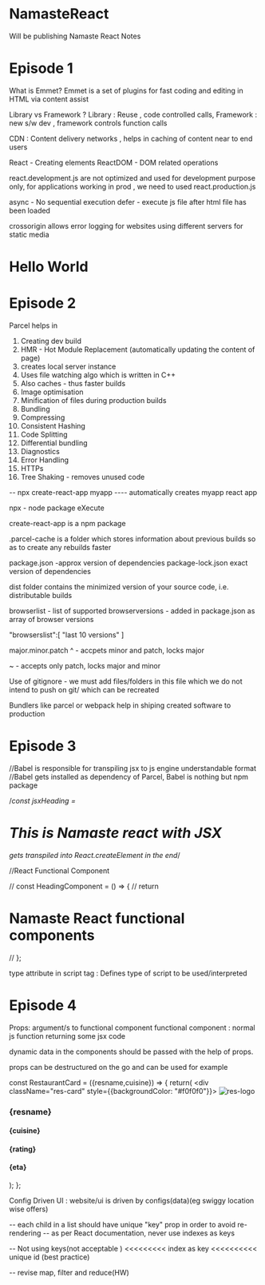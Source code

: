# NamasteReact
Will be publishing Namaste React Notes

# Episode 1
What is Emmet?
Emmet is a set of plugins for fast coding and editing in HTML via content assist


Library vs Framework ?
Library : Reuse , code controlled calls, 
Framework : new s/w dev , framework controls function calls

CDN : Content delivery networks , helps in caching of content near to end users

React - Creating elements
ReactDOM - DOM related operations

react.development.js are not optimized and used for development purpose only, for applications working in prod , we need to used react.production.js

async - No sequential execution
defer - execute js file after html file has been loaded

crossorigin allows error logging for websites using different servers for static media

<html> 
    <body> 
            <div id="myroot"> 
                    <h1> Hello World </h1>
            </div>
    </body>
</html>

<script> 
const element = document.createElement("h1");
element.innerText = "Hello World";
const root = document.getElementById("myroot");
root.appendChild(element);
</script>

<script>

const element = React.createElement("h1",{},"Hello world");
const root = ReactDOM.createRoot(document.getElementById("myroot"));
root.render(element);

</script>

# Episode 2

Parcel helps in 

1. Creating dev build
2. HMR - Hot Module Replacement (automatically updating the content of page)
3. creates local server instance
4. Uses file watching algo which is written in C++
5. Also caches - thus faster builds 
6. Image optimisation
7. Minification of files during production builds
8. Bundling
9. Compressing
10. Consistent Hashing
11. Code Splitting
12. Differential bundling
13. Diagnostics
14. Error Handling
15. HTTPs
16. Tree Shaking - removes unused code

-- npx create-react-app myapp    ----  automatically creates myapp react app

npx  - node package eXecute

create-react-app is a npm package

.parcel-cache is a folder which stores information about previous builds so as to create any rebuilds faster

package.json -approx version of dependencies
package-lock.json  exact version of dependencies

dist folder contains the minimized version of your source code, i.e. distributable builds

browserlist - list of supported browserversions - added in package.json as array of browser versions

  "browserslist":[
    "last 10 versions"
  ]

major.minor.patch
  ^  - accpets minor and patch, locks major

  ~  - accepts only patch, locks major and minor


Use of gitignore - we must add files/folders in this file which we do not intend to push on git/ which can be recreated

Bundlers like parcel or webpack help in shiping created software to production

# Episode 3

//Babel is responsible for transpiling jsx to js engine understandable format
//Babel gets installed as dependency of Parcel, Babel is nothing but npm package

/*const jsxHeading = <h1 id="heading"> This is Namaste react with JSX </h1> gets 
transpiled into React.createElement in the end*/

//React Functional Component

// const HeadingComponent = () => {
// return <h1>Namaste React functional components</h1>
// };

type attribute in script tag :   Defines type of script to be used/interpreted

# Episode 4

Props: argument/s to functional component
functional component :  normal js function returning some jsx code

dynamic data in the components should be passed with the help of props.

props can be destructured on the go and can be used for example

const RestaurantCard = ({resname,cuisine}) => {
    return(
        <div className="res-card" style={{backgroundColor: "#f0f0f0"}}>
            <img className="res-logo" 
            alt="res-logo" src="https://media-assets.swiggy.com/swiggy/image/upload/fl_lossy,f_auto,q_auto,w_660/zlg9ivz8tsouustzf2r4" />
             <h3>{resname}</h3>
             <h4>{cuisine}</h4>
             <h4>{rating}</h4>
             <h4>{eta}</h4>
        </div>
    );
};


Config Driven UI : website/ui is driven by configs(data)(eg swiggy location wise offers)

-- each child in a list should have unique "key" prop in order to avoid re-rendering
-- as per React documentation, never use indexes as keys

--  Not using keys(not acceptable ) <<<<<<<<<  index as key  <<<<<<<<<<   unique id (best practice)

-- revise map, filter and reduce(HW)




